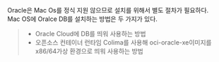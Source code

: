 Oracle은 Mac Os를 정식 지원 않으므로 설치를 위해서 별도 절차가 필요하다.  
Mac OS에 Oralce DB를 설치하는 방법은 두 가지가 있다.

> + Oracle Cloud에 DB를 띄워 사용하는 방법  
> + 오픈소스 컨테이너 런타임 Colima를 사용해 oci-oracle-xe이미지를 x86/64가상 환경으로 띄워 사용하는 방법

